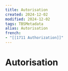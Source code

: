 ```yaml
---
title: Autorisation
created: 2024-12-02
modified: 2024-12-02
tags: TBSMetadata
alias: Autorisation
french:
- "[[1711 Authorization]]"
---
```

# Autorisation
